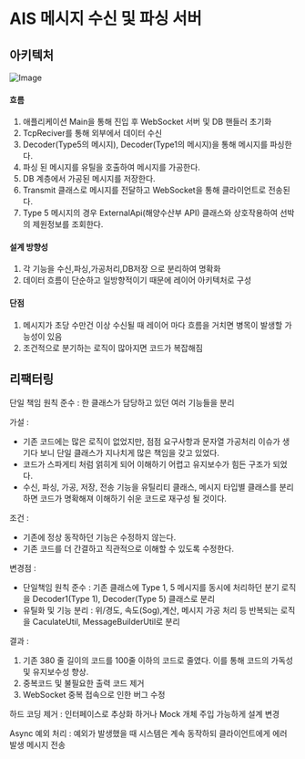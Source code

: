 # AIS 메시지 수신 및 파싱 서버
## 아키텍처
![Image](https://github.com/user-attachments/assets/f3e20a1e-b6ff-479f-9832-ddc298d5b06f)

#### 흐름
1. 애플리케이션 Main을 통해 진입 후 WebSocket 서버 및 DB 핸들러 초기화
2. TcpReciver를 통해  외부에서 데이터 수신
3. Decoder(Type5의 메시지), Decoder(Type1의 메시지)을 통해 메시지를 파싱한다.
4. 파싱 된 메시지를 유틸을 호출하여 메시지를 가공한다.
5. DB 계층에서 가공된 메시지를 저장한다.
6. Transmit 클래스로 메시지를 전달하고 WebSocket을 통해 클라이언트로 전송된다.
7. Type 5 메시지의 경우 ExternalApi(해양수산부 API) 클래스와 상호작용하여 선박의 제원정보를 조회한다.

#### 설계 방향성
1. 각 기능을 수신,파싱,가공처리,DB저장 으로 분리하여 명확화
3. 데이터 흐름이 단순하고 일방향적이기 때문에 레이어 아키텍처로 구성

#### 단점
1. 메시지가 초당 수만건 이상 수신될 때 레이어 마다 흐름을 거치면 병목이 발생할 가능성이 있음
2. 조건적으로 분기하는 로직이 많아지면 코드가 복잡해짐
  
## 리팩터링

단일 책임 원칙 준수 : 한 클래스가 담당하고 있던 여러 기능들을 분리
  
가설 :   
- 기존 코드에는 많은 로직이 없었지만, 점점 요구사항과 문자열 가공처리 이슈가 생기다 보니 단일 클래스가 지나치게 많은 책임을 갖고 있었다. 
- 코드가 스파게티 처럼 얽히게 되어 이해하기 어렵고 유지보수가 힘든 구조가 되었다. 
- 수신, 파싱, 가공, 저장, 전송 기능을 유틸리티 클래스, 메시지 타입별 클래스를 분리하면 코드가 명확해져 이해하기 쉬운 코드로 재구성 될 것이다.  

조건 :  
- 기존에 정상 동작하던 기능은 수정하지 않는다.  
- 기존 코드를 더 간결하고 직관적으로 이해할 수 있도록 수정한다.  

변경점 :  
- 단일책임 원칙 준수 : 기존 클래스에 Type 1, 5 메시지를 동시에 처리하던 분기 로직을 Decoder1(Type 1), Decoder(Type 5) 클래스로 분리
- 유틸화 및 기능 분리 : 위/경도, 속도(Sog),계산, 메시지 가공 처리 등 반복되는 로직을 CaculateUtil, MessageBuilderUtil로 분리
  
결과 :  
1. 기존 380 줄 길이의 코드를 100줄 이하의 코드로 줄였다. 이를 통해 코드의 가독성 및 유지보수성 향상.  
2. 중복코드 및 불필요한 출력 코드 제거
3. WebSocket 중복 접속으로 인한 버그 수정  

하드 코딩 제거 : 인터페이스로 추상화 하거나 Mock 개체 주입 가능하게 설계 변경

Async 예외 처리 : 예외가 발생했을 때 시스템은 계속 동작하되 클라이언트에게 에러 발생 메시지 전송
